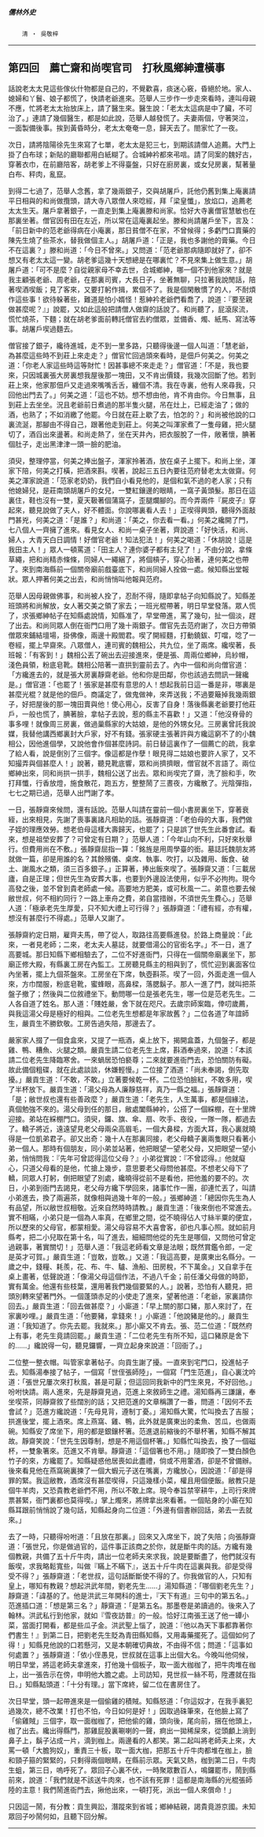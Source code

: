 

##### 儒林外史
　　`清 ‧ 吳敬梓`

* * *

## 第四回　薦亡齋和尚喫官司　打秋風鄉紳遭橫事

話說老太太見這些傢伙什物都是自己的，不覺歡喜，痰迷心竅，昏絕於地。家人、媳婦和丫鬟、娘子都慌了，快請老爺進來。范舉人三步作一步走來看時，連叫母親不應，忙將老太太抬放床上，請了醫生來。醫生說：「老太太這病是中了臟，不可治了。」連請了幾個醫生，都是如此說，范舉人越發慌了。夫妻兩個，守著哭泣，一面製備後事。挨到黃昏時分，老太太奄奄一息，歸天去了。閤家忙了一夜。

次日，請將陰陽徐先生來寫了七單，老太太是犯三七，到期該請僧人追薦。大門上掛了白布球；新貼的廳聯都用白紙糊了。合城紳衿都來弔唁。請了同案的魏好古，穿著衣巾，在前廳陪客，胡老爹上不得臺盤，只好在廚房裏，或女兒房裏，幫著量白布、秤肉，亂竄。

到得二七過了，范舉人念舊，拿了幾兩銀子，交與胡屠戶，託他仍舊到集上庵裏請平日相與的和尚做攬頭，請大寺八眾僧人來唸經，拜「梁皇懺」，放焰口，追薦老太太生天。屠戶拿著銀子，一直走到集上庵裏滕和尚家。恰好大寺裏僧官慧敏也在那裏坐著。僧官因有田在左近，所以常在這庵裏起坐。滕和尚請屠戶坐下，言及：「前日新中的范老爺得病在小庵裏，那日貧僧不在家，不曾候得；多虧門口賣藥的陳先生燒了些茶水，替我做個主人。」胡屠戶道：「正是，我也多謝他的膏藥。今日不在這裏？」滕和尚道：「今日不曾來。」又問道：「范老爺那病隨即就好了，卻不想又有老太太這一變。胡老爹這幾十天想總是在哪裏忙？不見來集上做生意。」胡屠戶道：「可不是麼？自從親家母不幸去世，合城鄉紳，哪一個不到他家來？就是我主顧張老爺、周老爺，在那裏司賓，大長日子，坐著無聊，只拉著我說閒話，陪著喫酒喫飯；見了客來，又要打躬作揖，累個不了。我是個閑散慣了的人，不耐煩作這些事！欲待躲著些，難道是怕小婿怪！惹紳衿老爺們看喬了，說道：『要至親做甚麼呢？』」說罷，又如此這般把請僧人做齋的話說了。和尚聽了，屁滾尿流，慌忙燒茶，下麵；就在胡老爹面前轉託僧官去約僧眾，並備香、燭、紙馬、寫法等事。胡屠戶喫過麵去。

僧官接了銀子，纔待進城，走不到一里多路，只聽得後邊一個人叫道：「慧老爺，為甚麼這些時不到莊上來走走？」僧官忙回過頭來看時，是佃戶何美之。何美之道：「你老人家這些時這等財忙！因甚事總不來走走？」僧官道：「不是，我也要來，只因城裏張大房裏想我屋後那一塊田，又不肯出價錢，我幾次回斷了他。若到莊上來，他家那佃戶又走過來嘴嘴舌舌，纏個不清。我在寺裏，他有人來尋我，只回他出門去了。」何美之道：「這也不妨。想不想由他，肯不肯由你。今日無事，且到莊上去坐坐。況且老爺前日煮過的那半隻火腿，吊在灶上，已經走油了；做的酒，也熟了；不如消繳了他罷。今日就在莊上歇了去，怕怎的？」和尚被他說的口裏流涎，那腳由不得自己，跟著他走到莊上。何美之叫渾家煮了一隻母雞，把火腿切了，酒舀出來盪著。和尚走熱了，坐在天井內，把衣服脫了一件，敞著懷，腆著個肚子，走出黑津津一頭一臉的肥油。

須臾，整理停當，何美之捧出盤子，渾家拎著酒，放在桌子上擺下。和尚上坐，渾家下陪，何美之打橫，把酒來斟。喫著，說起三五日內要往范府替老太太做齋。何美之渾家說道：「范家老奶奶，我們自小看見他的，是個和氣不過的老人家；只有他媳婦兒，是莊南頭胡屠戶的女兒，一雙紅鑲邊的眼睛，一窩子黃頭髮。那日在這裏住，鞋也沒有一雙，夏天靸著個蒲窩子，歪腿爛腳的。而今弄兩件『屍皮子』穿起來，聽見說做了夫人，好不體面。你說哪裏看人去！」正喫得興頭，聽得外面敲門甚兇，何美之道：「是誰？」和尚道：「美之，你去看一看。」何美之纔開了門，七八個人一齊擁了進來。看見女人、和尚一桌子坐著，齊說道：「好快活，和尚、婦人，大青天白日調情！好僧官老爺！知法犯法！」何美之喝道：「休胡說！這是我田主人！」眾人一頓罵道：「田主人？連你婆子都有主兒了！」不由分說，拿條草繩，把和尚精赤條條，同婦人一繩綑了，將個槓子，穿心抬著，連何美之也帶了。來到南海縣前一個關帝廟前戲臺底下，和尚同婦人拴做一處。候知縣出堂報狀。眾人押著何美之出去，和尚悄悄叫他報與范府。

范舉人因母親做佛事，和尚被人拴了，忍耐不得，隨即拿帖子向知縣說了。知縣差班頭將和尚解放，女人著交美之領了家去；一班光棍帶著，明日早堂發落。眾人慌了，求張鄉紳帖子在知縣處說情，知縣准了，早堂帶進，罵了幾句，扯一個淡，趕了出去。和尚同眾人倒在衙門口用了幾十兩銀子。僧官先去范府謝了，次日方帶領僧眾來鋪結壇場，掛佛像，兩邊十殿閻君。喫了開經麵，打動鐃鈸、叮噹，唸了一卷經，擺上早齋來。八眾僧人，連司賓的魏相公，共九位，坐了兩席。纔喫著，長班報：「有客到！」魏相公丟了碗出去迎接進來，便是張、周兩位鄉紳，烏紗帽，淺色員領，粉底皂靴。魏相公陪著一直拱到靈前去了。內中一個和尚向僧官道：「方纔進去的，就是張大房裏靜齋老爺。他和你是田鄰，你也該過去問訊一聲纔是。」僧官道：「也罷了！張家是甚麼有意思的人！想起我前日這一番是非，哪裏是甚麼光棍？就是他的佃戶。商議定了，做鬼做神，來弄送我；不過要簸掉我幾兩銀子，好把屋後的那一塊田賣與他！使心用心，反害了自身！落後縣裏老爺要打他莊戶，一般也慌了，腆著臉，拿帖子去說，惹的縣主不喜歡！」又道：「他沒脊骨的事多哩！就像周三房裏，做過巢縣家的大姑娘，是他的外甥女兒。三房裏曾託我說媒，我替他講西鄉裏封大戶家，好不有錢。張家硬主張著許與方纔這窮不了的小魏相公，因他進個學，又說他會作個甚麼詩詞。前日替這裏作了一個薦亡的疏，我拿了給人看，說是倒別了三個字。像這都是作孽！眼見得二姑娘也要許人家了，又不知撮弄與個甚麼人！」說著，聽見靴底響，眾和尚擠擠眼，僧官就不言語了。兩位鄉紳出來，同和尚拱一拱手，魏相公送了出去。眾和尚喫完了齋，洗了臉和手，吹打拜懺，行香放燈，施食散花，跑五方，整整鬧了三晝夜，方纔散了。光陰彈指，七七之期已過，范舉人出門謝了孝。

一日，張靜齋來候問，還有話說。范舉人叫請在靈前一個小書房裏坐下，穿著衰絰，出來相見，先謝了喪事裏諸凡相助的話。張靜齋道：「老伯母的大事，我們做子姪的理應效勞。想老伯母這樣大壽歸天，也罷了；只是誤了世先生此番會試。看來，想是祖塋安葬了？可曾定有日期？」范舉人道：「今年山向不利，只好來秋舉行。但費用尚在不敷。」張靜齋屈指一算：「銘旌是用周學臺的銜。墓誌託魏朋友將就做一篇，卻是用誰的名？其餘殯儀、桌席、執事、吹打，以及雜用、飯食、破土、謝風水之類，須三百多銀子。」正算著，捧出飯來喫了。張靜齋又道：「三載居廬，自是正理；但世先生為安葬大事，也要到外邊設法使用，似乎不必拘拘。現今高發之後，並不曾到貴老師處一候。高要地方肥美，或可秋風一二。弟意也要去候敝世叔，何不相約同行？一路上車舟之費，弟自當措辦，不須世先生費心。」范舉人道：「極承老先生厚愛，只不知大禮上可行得？」張靜齋道：「禮有經，亦有權，想沒有甚麼行不得處。」范舉人又謝了。

張靜齋約定日期，雇齊夫馬，帶了從人，取路往高要縣進發。於路上商量說：「此來，一者見老師；二來，老太夫人墓誌，就要借湯公的官銜名字。」不一日，進了高要城。那日知縣下鄉相驗去了，二位不好進衙門，只得在一個關帝廟裏坐下，那廟正修大殿，有縣裏工房在內監工。工房聽見縣主的相與到了，慌忙迎到裏面客位內坐著，擺上九個茶盤來。工房坐在下席，執壺斟茶。喫了一回，外面走進一個人來，方巾闊服，粉底皂靴，蜜蜂眼，高鼻樑，落腮鬍子。那人一進了門，就叫把茶盤子撤了；然後與二位敘禮坐下。動問哪一位是張老先生，哪一位是范老先生。二人各自道了姓名。那人道：「賤姓嚴，舍下就在咫尺。去歲宗師案臨，倖叨歲薦，與我這湯父母是極好的相與。二位老先生想都是年家故舊？」二位各道了年誼師生，嚴貢生不勝欽敬。工房告過失陪，那邊去了。

嚴家家人掇了一個食盒來，又提了一瓶酒，桌上放下，揭開盒蓋，九個盤子，都是雞、鴨、糟魚、火腿之類。嚴貢生請二位老先生上席，斟酒奉過來，說道：「本該請二位老先生降臨寒舍。一來蝸居恐怕褻尊；二來就要進衙門去，恐怕關防有礙。故此備個粗碟，就在此處談談，休嫌輕慢。」二位接了酒道：「尚未奉謁，倒先取擾。」嚴貢生道：「不敢，不敢。」立著要候乾一杯。二位恐怕臉紅，不敢多用，喫了半杯放下。嚴貢生道：「湯父母為人廉靜慈祥，真乃一縣之福。」張靜齋道：「是；敝世叔也還有些善政麼？」嚴貢生道：「老先生，人生萬事，都是個緣法，真個勉強不來的。湯父母到任的那日，敝處闔縣紳衿，公搭了一個綵棚，在十里牌迎接。弟站在綵棚門口。須臾，鑼、旗、傘、扇、吹手、夜役，一隊一隊，都過去了。轎子將近，遠遠望見老父母兩朵高眉毛，一個大鼻樑，方面大耳，我心裏就曉得是一位凱弟君子。卻又出奇：幾十人在那裏同接，老父母轎子裏兩隻眼只看著小弟一個人。那時有個朋友，同小弟並站著，他把眼望一望老父母，又把眼望一望小弟，悄悄問我：『先年可曾認得這位父母？』小弟從實說：『不曾認得。』他就癡心，只道父母看的是他，忙搶上幾步，意思要老父母問他甚麼。不想老父母下了轎，同眾人打躬，倒把眼望了別處，纔曉得從前不是看他，把他羞的要不的。次日，小弟到衙門去謁見，老父母方纔下學回來，諸事忙作一團，卻連忙丟了，叫請小弟進去，換了兩遍茶，就像相與過幾十年的一般。」張鄉紳道：「總因你先生為人有品望，所以敝世叔相敬。近來自然時時請教。」嚴貢生道：「後來倒也不常進去。實不相瞞，小弟只是一個為人率真，在鄉里之間，從不曉得佔人寸絲半粟的便宜，所以歷來的父母官，都蒙相愛。湯父母容易不大喜會客，卻也凡事心照。就如前月縣考，把二小兒取在第十名，叫了進去，細細問他從的先生是哪個，又問他可曾定過親事，著實關切！」范舉人道：「我這老師看文章是法眼；既然賞鑑令郎，一定是英才可賀。」嚴貢生道：「豈敢，豈敢。」又道：「我這高要，是廣東出名縣分。一歲之中，錢糧、耗羨，花、布、牛、驢、漁船、田房稅，不下萬金。」又自拿手在桌上畫著，低聲說道：「像湯父母這個作法，不過八千金；前任潘父母做的時節，實有萬金。他還有些枝葉，還用著我們幾個要緊的人。」說著，恐怕有人聽見，把頭別轉來望著門外。一個蓬頭赤足的小使走了進來，望著他道：「老爺，家裏請你回去。」嚴貢生道：「回去做甚麼？」小廝道：「早上關的那口豬，那人來討了，在家裏吵哩。」嚴貢生道：「他要豬，拿錢來！」小廝道：「他說豬是他的。」嚴貢生道：「我知道了。你先去罷。我就來。」那小廝又不肯去。張、范二位道：「既然府上有事，老先生竟請回罷。」嚴貢生道：「二位老先生有所不知，這口豬原是舍下的……」纔說得一句，聽見鑼響，一齊立起身來說道：「回衙了。」

二位整一整衣帽。叫管家拿著帖子。向貢生謝了擾。一直來到宅門口，投進帖子去。知縣湯奉接了帖子，一個寫「世侄張師陸」，一個寫「門生范進」，自心裏沈吟道：「張世兄屢次來打秋風，甚是可厭；但這回同我新中的門生來見，不好回他。」吩咐快請。兩人進來，先是靜齋見過，范進上來敘師生之禮。湯知縣再三謙讓，奉坐喫茶，同靜齋敘了些闊別的話；又把范進的文章稱讚了一番，問道：「因何不去會試？」范進方纔說道：「先母見背，遵制丁憂。」湯知縣大驚，忙叫換去了吉服；拱進後堂，擺上酒來。席上燕窩、雞、鴨，此外就是廣東出的柔魚、苦瓜，也做兩碗。知縣安了席坐下，用的都是銀鑲杯箸。范進退前縮後的不舉杯箸，知縣不解其故。靜齋笑說：「世先生因尊制，想是不用這個杯箸。」知縣忙叫換去，換了一個磁杯，一雙象箸來。范進又不肯舉。靜齋道：「這個箸也不用。」隨即換了一雙白顏色竹子的來，方纔罷了。知縣疑惑他居喪如此盡禮，倘或不用葷酒，卻是不曾備辦。後來看見他在燕窩碗裏揀了一個大蝦元子送在嘴裏，方纔放心，因說道：「卻是得罪的緊。我這敝教，酒席沒有甚麼喫得，只這幾樣小菜，權且用個便飯。敝教只是個牛羊肉，又恐貴教老爺們不用，所以不敢上席。現今奉旨禁宰耕牛，上司行來牌票甚緊，衙門裏都也莫得喫。」掌上燭來，將牌拿出來看著。一個貼身的小廝在知縣耳跟前悄悄說了幾句話，知縣起身向二位道：「外邊有個書辦回話，弟去一去就來。」

去了一時，只聽得吩咐道：「且放在那裏。」回來又入席坐下，說了失陪；向張靜齋道：「張世兄，你是做過官的，這件事正該商之於你，就是斷牛肉的話。方纔有幾個教親，共備了五十斤牛肉，請出一位老師夫來求我，說是要斷盡了，他們就沒有飯喫，求我略鬆寬些，叫做『瞞上不瞞下』，送五十斤牛肉在這裏與我。卻是受得受不得？」張靜齋道：「老世叔，這句話斷斷使不得的了。你我做官的人，只知有皇上，哪知有教親？想起洪武年間，劉老先生……」湯知縣道：「哪個劉老先生？」靜齋道：「諱基的了。他是洪武三年開科的進士，『天下有道』三句中的第五名。」范進插口道：「想是第三名？」靜齋道：「是第五名。那墨卷是弟讀過的。後來入了翰林。洪武私行到他家，就如『雪夜訪普』的一般。恰好江南張王送了他一罈小菜，當面打開看，都是些瓜子金。洪武聖上惱了，說道：『他以為天下事都靠著你們書生！』到第二日，把劉老先生貶為青田縣知縣，又用毒藥擺死了。這個如何了得！」知縣見他說的口若懸河，又是本朝確切典故，不由得不信；問道：「這事如何處置？」張靜齋道：「依小侄愚見，世叔就在這事上出個大名。今晚叫他伺候，明日早堂，將這老師夫拿進來，打他幾十個板子，取一面大枷枷了，把牛肉堆在枷上，出一張告示在傍，申明他大膽之處。上司訪知，見世叔一絲不苟，陞遷就在指日。」知縣點頭道：「十分有理。」當下席終，留二位在書房住了。

次日早堂，頭一起帶進來是一個偷雞的積賊。知縣怒道：「你這奴才，在我手裏犯過幾次，總不改業！打也不怕，今日如何是好！」因取過硃筆來，在他臉上寫了「偷雞賊」三個字，取一面枷枷了，把他偷的雞，頭向後，尾向前，捆在他頭上，枷了出去。纔出得縣門，那雞屁股裏唰喇的一聲，痾出一拋稀屎來，從頭顱上淌到鼻子上，鬍子沾成一片，滴到枷上。兩邊看的人都笑。第二起叫將老師夫上來，大罵一頓「大膽狗奴」，重責三十板，取一面大枷，把那五十斤牛肉都堆在枷上，臉和頸子箍的緊緊的，只剩得兩個眼睛，在縣前示眾。天氣又熱，枷到第二日，牛肉生蛆，第三日，嗚呼死了。眾回子心裏不伏，一時聚眾數百人，鳴鑼罷市，鬧到縣前來，說道：「我們就是不該送牛肉來，也不該有死罪！這都是南海縣的光棍張師陸的主意！我們鬧進衙門去，揪他出來，一頓打死，派出一個人來償命！」

只因這一鬧，有分教：貢生興訟，潛蹤來到省城；鄉紳結親，謁貴竟游京國。未知眾回子吵鬧何如，且聽下回分解。

* * *

